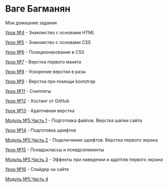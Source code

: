 # Ваге Багманян
Мои домашние задания

[Урок №4](https://bagmaco.github.io/Lesson_4/ "Моя готовая домашка") - Знакомство с основами HTML

[Урок №5](https://bagmaco.github.io/Lesson_5/ "Моя готовая домашка") - Знакомство с основами CSS

[Урок №6](BagmaCo.github.io/Lesson_6/ "Моя готовая домашка") - Позиционирование в CSS

[Урок №7](BagmaCo.github.io/Lesson_7/SRC/ "Моя готовая домашка") - Верстка первого макета

[Урок №8](BagmaCo.github.io/Lesson_8/SRC/ "Моя готовая домашка") - Ускорение верстки в разы

[Урок №9](BagmaCo.github.io/Lesson_9/SRC/ "Моя готовая домашка") - Верстка при помощи bootstrap



[Урок №11](BagmaCo.github.io/Lesson_11/ "Моя готовая домашка") - Сниппеты

[Урок №12](BagmaCo.github.io/Lesson_12/ "Моя готовая домашка") - Хостинг от GitHub

[Урок №13](BagmaCo.github.io/Lesson_13/ "Моя готовая домашка") - Адаптивная верстка

[Модуль №5.Часть 1](BagmaCo.github.io/Modul_5_practice_1/ "Моя готовая домашка") - Подготовка файлов. Верстка шапки сайта

[Урок №14](BagmaCo.github.io/Lesson_14/ "Моя готовая домашка") - Подготовка шрифтов

[Модуль №5.Часть 2](BagmaCo.github.io/Modul_5_practice_2/ "Моя готовая домашка") - Подключение шрифтов. Верстка первого экрана

[Урок №15](BagmaCo.github.io/Lesson_15/ "Моя готовая домашка") - Псевдоклассы и псевдоэлементы

[Модуль №5.Часть 3](BagmaCo.github.io/Modul_5_practice_3/ "Моя готовая домашка") - Эффекты при наведении и адаптив первого экрана

[Урок №16](BagmaCo.github.io/Lesson_16/ "Моя готовая домашка") - Слайдер на сайте

[Модуль №5.Часть 4](BagmaCo.github.io/Modul_5_practice_4/src/ "Моя готовая домашка")
